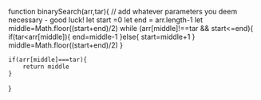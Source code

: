 function binarySearch(arr,tar){
// add whatever parameters you deem necessary - good luck!
let start =0
let end = arr.length-1
let middle=Math.floor((start+end)/2)
while (arr[middle]!==tar && start<=end){
if(tar<arr[middle]){
end=middle-1
}else{
start=middle+1
}
middle=Math.floor((start+end)/2)
}

    if(arr[middle]===tar){
        return middle
    }

}
